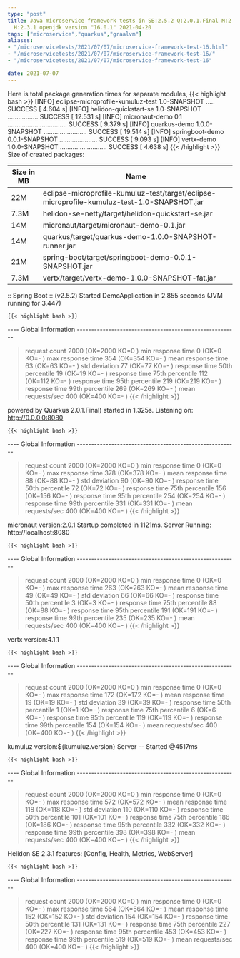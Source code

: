 ```yaml
---
type: "post"
title: Java microservice framework tests in SB:2.5.2 Q:2.0.1.Final M:2.5.7 V:4.1.1
  H:2.3.1 openjdk version "16.0.1" 2021-04-20
tags: ["microservice","quarkus","graalvm"]
aliases:
- "/microservicetests/2021/07/07/microservice-framework-test-16.html"
- "/microservicetests/2021/07/07/microservice-framework-test-16/"
- "/microservicetests/2021/07/07/microservice-framework-test-16"

date: 2021-07-07
---
```

 
Here is total package generation times for separate modules,
{{< highlight bash >}}
[INFO] eclipse-microprofile-kumuluz-test 1.0-SNAPSHOT ..... SUCCESS [  4.604 s]
[INFO] helidon-quickstart-se 1.0-SNAPSHOT ................. SUCCESS [ 12.531 s]
[INFO] micronaut-demo 0.1 ................................. SUCCESS [  9.379 s]
[INFO] quarkus-demo 1.0.0-SNAPSHOT ........................ SUCCESS [ 19.514 s]
[INFO] springboot-demo 0.0.1-SNAPSHOT ..................... SUCCESS [  9.093 s]
[INFO] vertx-demo 1.0.0-SNAPSHOT .......................... SUCCESS [  4.638 s]
{{< /highlight >}}
Size of created packages:

| Size in MB |  Name |
|------------|-------|
| 22M | eclipse-microprofile-kumuluz-test/target/eclipse-microprofile-kumuluz-test-1.0-SNAPSHOT.jar |
| 7.3M | helidon-se-netty/target/helidon-quickstart-se.jar |
| 14M | micronaut/target/micronaut-demo-0.1.jar |
| 14M | quarkus/target/quarkus-demo-1.0.0-SNAPSHOT-runner.jar |
| 21M | spring-boot/target/springboot-demo-0.0.1-SNAPSHOT.jar |
| 7.3M | vertx/target/vertx-demo-1.0.0-SNAPSHOT-fat.jar |


:: Spring Boot :: (v2.5.2) Started DemoApplication in 2.855 seconds (JVM running for 3.447)

    {{< highlight bash >}}
---- Global Information --------------------------------------------------------
> request count                                       2000 (OK=2000   KO=0     )
> min response time                                      0 (OK=0      KO=-     )
> max response time                                    354 (OK=354    KO=-     )
> mean response time                                    63 (OK=63     KO=-     )
> std deviation                                         77 (OK=77     KO=-     )
> response time 50th percentile                         19 (OK=19     KO=-     )
> response time 75th percentile                        112 (OK=112    KO=-     )
> response time 95th percentile                        219 (OK=219    KO=-     )
> response time 99th percentile                        269 (OK=269    KO=-     )
> mean requests/sec                                    400 (OK=400    KO=-     )
{{< /highlight >}}

powered by Quarkus 2.0.1.Final) started in 1.325s. Listening on: http://0.0.0.0:8080

    {{< highlight bash >}}
---- Global Information --------------------------------------------------------
> request count                                       2000 (OK=2000   KO=0     )
> min response time                                      0 (OK=0      KO=-     )
> max response time                                    378 (OK=378    KO=-     )
> mean response time                                    88 (OK=88     KO=-     )
> std deviation                                         90 (OK=90     KO=-     )
> response time 50th percentile                         72 (OK=72     KO=-     )
> response time 75th percentile                        156 (OK=156    KO=-     )
> response time 95th percentile                        254 (OK=254    KO=-     )
> response time 99th percentile                        331 (OK=331    KO=-     )
> mean requests/sec                                    400 (OK=400    KO=-     )
{{< /highlight >}}

micronaut version:2.0.1 Startup completed in 1121ms. Server Running: http://localhost:8080

    {{< highlight bash >}}
---- Global Information --------------------------------------------------------
> request count                                       2000 (OK=2000   KO=0     )
> min response time                                      0 (OK=0      KO=-     )
> max response time                                    263 (OK=263    KO=-     )
> mean response time                                    49 (OK=49     KO=-     )
> std deviation                                         66 (OK=66     KO=-     )
> response time 50th percentile                          3 (OK=3      KO=-     )
> response time 75th percentile                         88 (OK=88     KO=-     )
> response time 95th percentile                        191 (OK=191    KO=-     )
> response time 99th percentile                        235 (OK=235    KO=-     )
> mean requests/sec                                    400 (OK=400    KO=-     )
{{< /highlight >}}

vertx version:4.1.1

    {{< highlight bash >}}
---- Global Information --------------------------------------------------------
> request count                                       2000 (OK=2000   KO=0     )
> min response time                                      0 (OK=0      KO=-     )
> max response time                                    172 (OK=172    KO=-     )
> mean response time                                    19 (OK=19     KO=-     )
> std deviation                                         39 (OK=39     KO=-     )
> response time 50th percentile                          1 (OK=1      KO=-     )
> response time 75th percentile                          6 (OK=6      KO=-     )
> response time 95th percentile                        119 (OK=119    KO=-     )
> response time 99th percentile                        154 (OK=154    KO=-     )
> mean requests/sec                                    400 (OK=400    KO=-     )
{{< /highlight >}}

kumuluz version:${kumuluz.version} Server -- Started @4517ms

    {{< highlight bash >}}
---- Global Information --------------------------------------------------------
> request count                                       2000 (OK=2000   KO=0     )
> min response time                                      0 (OK=0      KO=-     )
> max response time                                    572 (OK=572    KO=-     )
> mean response time                                   118 (OK=118    KO=-     )
> std deviation                                        110 (OK=110    KO=-     )
> response time 50th percentile                        101 (OK=101    KO=-     )
> response time 75th percentile                        186 (OK=186    KO=-     )
> response time 95th percentile                        332 (OK=332    KO=-     )
> response time 99th percentile                        398 (OK=398    KO=-     )
> mean requests/sec                                    400 (OK=400    KO=-     )
{{< /highlight >}}

Helidon SE 2.3.1 features: [Config, Health, Metrics, WebServer]

    {{< highlight bash >}}
---- Global Information --------------------------------------------------------
> request count                                       2000 (OK=2000   KO=0     )
> min response time                                      0 (OK=0      KO=-     )
> max response time                                    564 (OK=564    KO=-     )
> mean response time                                   152 (OK=152    KO=-     )
> std deviation                                        154 (OK=154    KO=-     )
> response time 50th percentile                        131 (OK=131    KO=-     )
> response time 75th percentile                        227 (OK=227    KO=-     )
> response time 95th percentile                        453 (OK=453    KO=-     )
> response time 99th percentile                        519 (OK=519    KO=-     )
> mean requests/sec                                    400 (OK=400    KO=-     )
{{< /highlight >}}
